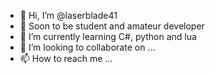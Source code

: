 - 👋 Hi, I’m @laserblade41
- 👀 Soon to be student and amateur developer
- 🌱 I’m currently learning C#, python and lua
- 💞️ I’m looking to collaborate on ...
- 📫 How to reach me ...

<!---
laserblade41/laserblade41 is a ✨ special ✨ repository because its `README.md` (this file) appears on your GitHub profile.
You can click the Preview link to take a look at your changes.
--->
